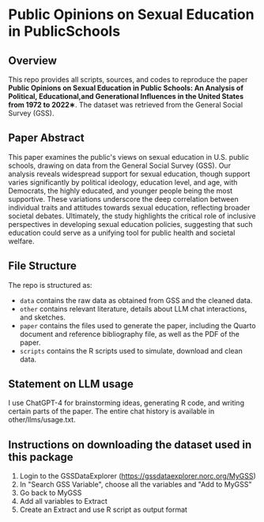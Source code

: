 # Public Opinions on Sexual Education in PublicSchools

## Overview

This repo provides all scripts, sources, and codes to reproduce the paper **Public Opinions on Sexual Education in Public Schools: An Analysis of Political, Educational,and Generational Influences in the United States from 1972 to 2022∗**. The dataset was retrieved from the General Social Survey (GSS).

## Paper Abstract

This paper examines the public's views on sexual education in U.S. public schools, drawing on data from the General Social Survey (GSS). Our analysis reveals widespread support for sexual education, though support varies significantly by political ideology, education level, and age, with Democrats, the highly educated, and younger people being the most supportive. These variations underscore the deep correlation between individual traits and attitudes towards sexual education, reflecting broader societal debates. Ultimately, the study highlights the critical role of inclusive perspectives in developing sexual education policies, suggesting that such education could serve as a unifying tool for public health and societal welfare.

## File Structure

The repo is structured as:

-   `data` contains the raw data as obtained from GSS and the cleaned data.
-   `other` contains relevant literature, details about LLM chat interactions, and sketches.
-   `paper` contains the files used to generate the paper, including the Quarto document and reference bibliography file, as well as the PDF of the paper. 
-   `scripts` contains the R scripts used to simulate, download and clean data.


## Statement on LLM usage

I use ChatGPT-4 for brainstorming ideas, generating R code, and writing certain parts of the paper. The entire chat history is available in other/llms/usage.txt.

## Instructions on downloading the dataset used in this package

1. Login to the GSSDataExplorer (https://gssdataexplorer.norc.org/MyGSS)
2. In "Search GSS Variable", choose all the variables and "Add to MyGSS"
3. Go back to MyGSS
4. Add all variables to Extract
5. Create an Extract and use R script as output format